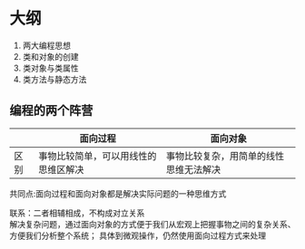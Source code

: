 # 大纲

1. 两大编程思想
2. 类和对象的创建
3. 类对象与类属性
4. 类方法与静态方法

## 编程的两个阵营


|      | 面向过程                             | 面向对象                               |
| ------ | -------------------------------------- | ---------------------------------------- |
| 区别 | 事物比较简单，可以用线性的思维区解决 | 事物比较复杂，用简单的线性思维无法解决 |

共同点:面向过程和面向对象都是解决实际问题的一种思维方式

联系：二者相辅相成，不构成对立关系<br/>
<space>解决复杂问题，通过面向对象的方式便于我们从宏观上把握事物之间的复杂关系、方便我们分析整个系统；
具体到微观操作，仍然使用面向过程方式来处理
